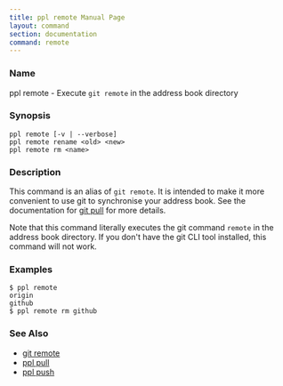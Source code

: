 ```yaml
---
title: ppl remote Manual Page
layout: command
section: documentation
command: remote
---
```


### Name

ppl remote - Execute `git remote` in the address book directory

### Synopsis

    ppl remote [-v | --verbose]
    ppl remote rename <old> <new>
    ppl remote rm <name>

### Description

This command is an alias of `git remote`. It is intended to make it more
convenient to use git to synchronise your address book. See the documentation
for [git pull](/documentation/commands/pull) for more details.

Note that this command literally executes the git command `remote` in the
address book directory. If you don't have the git CLI tool installed, this
command will not work.

### Examples

    $ ppl remote
    origin
    github
    $ ppl remote rm github

### See Also

* [git remote](http://git-scm.com/docs/git-remote)
* [ppl pull](/documentation/commands/pull)
* [ppl push](/documentation/commands/push)

